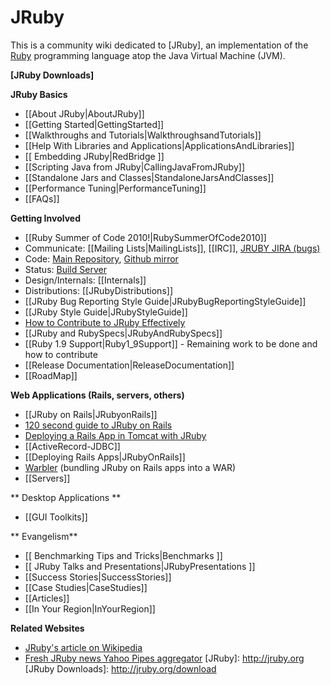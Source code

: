 JRuby
=====

This is a community wiki dedicated to [JRuby], an implementation of the [Ruby](http://www.ruby-lang.org/en) programming language atop the Java Virtual Machine (JVM).

**[JRuby Downloads]**

**JRuby Basics**

* [[About JRuby|AboutJRuby]]
* [[Getting Started|GettingStarted]]
* [[Walkthroughs and Tutorials|WalkthroughsandTutorials]]
* [[Help With Libraries and Applications|ApplicationsAndLibraries]]
* [[ Embedding JRuby|RedBridge ]]
* [[Scripting Java from JRuby|CallingJavaFromJRuby]]
* [[Standalone Jars and Classes|StandaloneJarsAndClasses]]
* [[Performance Tuning|PerformanceTuning]]
* [[FAQs]]

**Getting Involved**

* [[Ruby Summer of Code 2010!|RubySummerOfCode2010]]
* Communicate: [[Mailing Lists|MailingLists]], [[IRC]], [JRUBY JIRA (bugs)](http://jira.codehaus.org/browse/JRUBY)
* Code: [Main Repository](http://jruby.org/git), [Github mirror](http://github.com/jruby/jruby/tree/master)
* Status: [Build Server](http://ci.jruby.org)
* Design/Internals: [[Internals]]
* Distributions: [[JRubyDistributions]]
* [[JRuby Bug Reporting Style Guide|JRubyBugReportingStyleGuide]]
* [[JRuby Style Guide|JRubyStyleGuide]]
* [How to Contribute to JRuby Effectively](http://blog.emptyway.com/2008/03/27/how-to-contribute-to-jruby-effectively)
* [[JRuby and RubySpecs|JRubyAndRubySpecs]]
* [[Ruby 1.9 Support|Ruby1_9Support]] - Remaining work to be done and how to contribute
* [[Release Documentation|ReleaseDocumentation]]
* [[RoadMap]]

**Web Applications (Rails, servers, others)**

* [[JRuby on Rails|JRubyonRails]]
* [120 second guide to JRuby on Rails](http://blog.emptyway.com/2008/04/08/120-seconds-guide-to-jruby-on-rails)
* [Deploying a Rails App in Tomcat with JRuby](http://thenice.tumblr.com/post/133345213/deploying-a-rails-application-in-tomcat-with-jruby-a)
* [[ActiveRecord-JDBC]]
* [[Deploying Rails Apps|JRubyOnRails]]   
* <a href="http://kenai.com/projects/warbler/pages/Home">Warbler</a> (bundling JRuby on Rails apps into a WAR)
* [[Servers]]

** Desktop Applications **

* [[GUI Toolkits]]

** Evangelism**

* [[ Benchmarking Tips and Tricks|Benchmarks ]]
* [[ JRuby Talks and Presentations|JRubyPresentations ]]
* [[Success Stories|SuccessStories]]
* [[Case Studies|CaseStudies]]
* [[Articles]]
* [[In Your Region|InYourRegion]]

**Related Websites**

* [JRuby's article on Wikipedia](http://en.wikipedia.org/wiki/JRuby)
* [Fresh JRuby news Yahoo Pipes aggregator](http://pipes.yahoo.com/pipes/pipe.info?_id=oCCxOv9w3BGq_aM_1vC6Jw)
[JRuby]: http://jruby.org
[JRuby Downloads]: http://jruby.org/download
